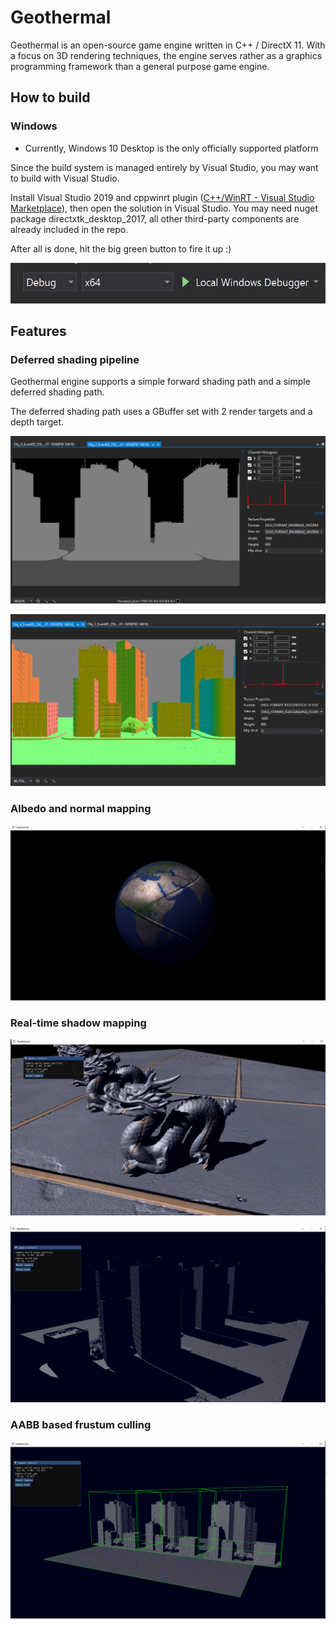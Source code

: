 # Geothermal

Geothermal is an open-source game engine written in C++ / DirectX 11. With a focus on 3D rendering techniques, the engine serves rather as a graphics programming framework than a general purpose game engine.

## How to build

### Windows

- Currently, Windows 10 Desktop is the only officially supported platform

Since the build system is managed entirely by Visual Studio, you may want to build with Visual Studio.

Install Visual Studio 2019 and cppwinrt plugin ([C++/WinRT - Visual Studio Marketplace](https://marketplace.visualstudio.com/items?itemName=CppWinRTTeam.cppwinrt101804264)), then open the solution in Visual Studio. You may need nuget package directxtk_desktop_2017, all other third-party components are already included in the repo.

After all is done, hit the big green button to fire it up :)

![image](docs/big%20green%20button.png)

## Features

### Deferred shading pipeline

Geothermal engine supports a simple forward shading path and a simple deferred shading path.

The deferred shading path uses a GBuffer set with 2 render targets and a depth target.

![image](docs/GBuffer%200.png)

![image](docs/GBuffer%201.png)



### Albedo and normal mapping

![image](docs/normal%20mapped%20earth.png)



### Real-time shadow mapping

![image](docs/dragon%20with%20shadow.png)

![image](docs/city%20with%20shadow%201.png)



### AABB based frustum culling

![image](docs/AABB.png)
